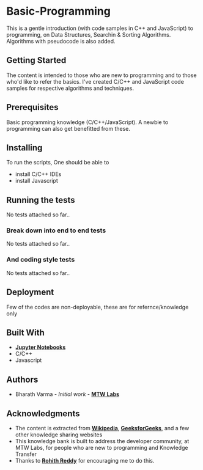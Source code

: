 # Basic-Programming

This is a gentle introduction (with code samples in C++ and JavaScript) to programming, on Data Structures, Searchin & Sorting Algorithms. Algorithms with pseudocode is also added.

## Getting Started

The content is intended to those who are new to programming and to those who'd like to refer the basics. I've created C/C++ and JavaScript code samples for respective algorithms and techniques.


## Prerequisites

Basic programming knowledge (C/C++/JavaScript). A newbie to programming can also get benefitted from these.

## Installing

To run the scripts, One should be able to 
* install C/C++ IDEs
* install Javascript 

## Running the tests

No tests attached so far..

### Break down into end to end tests

No tests attached so far..

### And coding style tests

No tests attached so far..

## Deployment

Few of the codes are non-deployable, these are for refernce/knowledge only

## Built With

* __[Jupyter Notebooks](http://jupyter.org/)__
* C/C++
* Javascript

## Authors

* Bharath Varma - *Initial work* - __[MTW Labs](www.mtwlabs.com)__

## Acknowledgments

* The content is extracted from __[Wikipedia](https://www.wikipedia.org/)__, __[GeeksforGeeks](https://www.geeksforgeeks.org)__, and a few other knowledge sharing websites
* This knowledge bank is built to address the developer community, at MTW Labs, for people who are new to programming and Knowledge Transfer
* Thanks to __[Rohith Reddy](https://www.linkedin.com/in/rohithreddygopu/)__ for encouraging me to do this.

